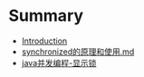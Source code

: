 # Summary

* [Introduction](README.md)
* [synchronized的原理和使用.md](chapter1.md)
* [java并发编程-显示锁](javabing-fa-bian-7a0b-xian-shi-suo-lock.md)

